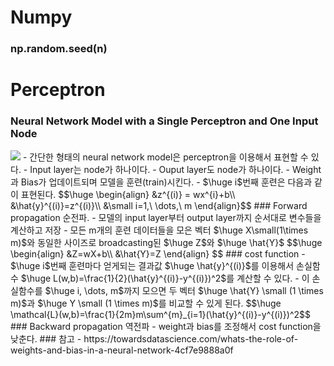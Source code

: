 # Numpy
### np.random.seed(n)
# Perceptron
### Neural Network Model with a Single Perceptron and One Input Node
<img src="https://miro.medium.com/v2/resize:fit:1100/format:webp/1*upfpVueoUuKPkyX3PR3KBg.png">
- 간단한 형태의 neural network model은 perceptron을 이용해서 표현할 수 있다.
- Input layer는 node가 하나이다.
- Ouput layer도 node가 하나이다.
- Weight과 Bias가 업데이트되며 모델을 훈련(train)시킨다.
- $\huge i$번째 훈련은 다음과 같이 표현된다.
$$\huge \begin{align}
&z^{(i)} = wx^{i}+b\\
&\hat{y}^{(i)}=z^{(i)}\\
&\small i=1,\ \dots,\ m
\end{align}$$
### Forward propagation
순전파.
- 모델의 input layer부터 output layer까지 순서대로 변수들을 계산하고 저장
- 모든 m개의 훈련 데이터들을 모은 벡터 $\huge X\small(1\times m)$와 동일한 사이즈로 broadcasting된 $\huge Z$와 $\huge \hat{Y}$ 
$$\huge
\begin{align}
&Z=wX+b\\
&\hat{Y}=Z
\end{align}
$$
### cost function
-  $\huge i$번째 훈련마다 얻게되는 결과값 $\huge \hat{y}^{(i)}$를 이용해서 손실함수 $\huge L(w,b)=\frac{1}{2}(\hat{y}^{(i)}-y^{(i)})^2$를 계산할 수 있다.
- 이 손실함수를 $\huge i, \dots, m$까지 모으면 두 벡터 $\huge \hat{Y} \small (1 \times m)$과 $\huge Y \small (1 \times m)$를 비교할 수 있게 된다.
$$\huge \mathcal{L}(w,b)=\frac{1}{2m}m\sum^{m}_{i=1}(\hat{y}^{(i)}-y^{(i)})^2$$
### Backward propagation
역전파
- weight과 bias를 조정해서 cost function을 낮춘다.
### 참고
- https://towardsdatascience.com/whats-the-role-of-weights-and-bias-in-a-neural-network-4cf7e9888a0f